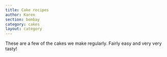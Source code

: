```yaml
---
title: Cake recipes
author: Karen
section: bombay
category: cakes
layout: category
---
```


These are a few of the cakes we make regularly. Fairly easy and very very tasty!
